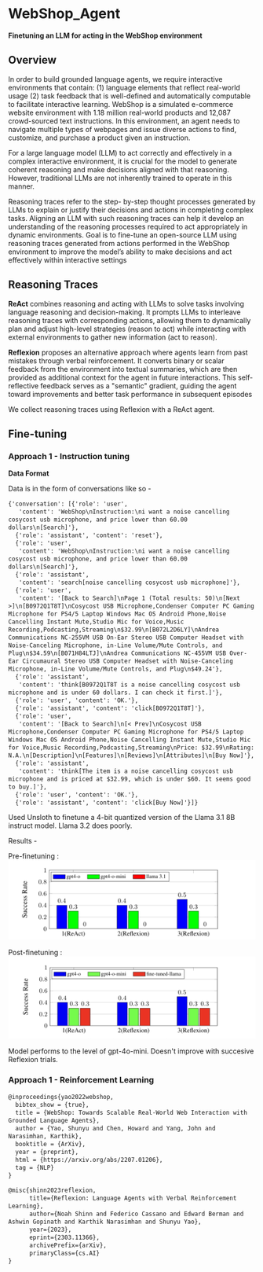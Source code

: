 # WebShop_Agent

**Finetuning an LLM for acting in the WebShop environment**

## Overview

In order to build grounded language agents, we require interactive environments that contain: (1)
language elements that reflect real-world usage (2) task feedback that is well-defined and automatically
computable to facilitate interactive learning. WebShop is a simulated e-commerce website environment with 1.18 million real-world products and 12,087 crowd-sourced text instructions. In this environment, an agent needs to navigate multiple types of webpages and issue diverse actions to find, customize, and purchase a product given an instruction.

For a large language model (LLM) to act correctly and effectively in a complex interactive environment, it is crucial for the model to generate coherent reasoning and make decisions aligned with that reasoning. However, traditional LLMs are not inherently trained to operate in this manner. 

Reasoning traces refer to the step- by-step thought processes generated by LLMs to explain or justify their decisions and actions in completing complex tasks. Aligning an LLM with such reasoning traces can help it develop an understanding of the reasoning processes required to act appropriately in dynamic environments. 
Goal is to fine-tune an open-source LLM using reasoning traces generated from actions performed in the WebShop environment to improve the model’s ability to make decisions and act effectively within interactive settings

## Reasoning Traces

<strong>ReAct</strong> combines reasoning and acting with LLMs to solve tasks involving language reasoning and decision-making. It prompts LLMs to interleave reasoning traces with corresponding actions, allowing them to dynamically plan and adjust high-level strategies (reason to act) while interacting with external environments to gather new information (act to reason).

<strong>Reflexion</strong> proposes an alternative approach where agents learn from past mistakes through verbal reinforcement. It converts binary or scalar feedback from the environment into textual summaries, which are then provided as additional context for the agent in future interactions. This self-reflective feedback serves as a "semantic" gradient, guiding the agent toward improvements and better task performance in subsequent episodes

We collect reasoning traces using Reflexion with a ReAct agent.

## Fine-tuning

### Approach 1 - Instruction tuning

**Data Format**

Data is in the form of conversations like so -

```
{'conversation': [{'role': 'user',
   'content': 'WebShop\nInstruction:\ni want a noise cancelling cosycost usb microphone, and price lower than 60.00 dollars\n[Search]'},
  {'role': 'assistant', 'content': 'reset'},
  {'role': 'user',
   'content': 'WebShop\nInstruction:\ni want a noise cancelling cosycost usb microphone, and price lower than 60.00 dollars\n[Search]'},
  {'role': 'assistant',
   'content': 'search[noise cancelling cosycost usb microphone]'},
  {'role': 'user',
   'content': '[Back to Search]\nPage 1 (Total results: 50)\n[Next >]\n[B0972Q1T8T]\nCosycost USB Microphone,Condenser Computer PC Gaming Microphone for PS4/5 Laptop Windows Mac OS Android Phone,Noise Cancelling Instant Mute,Studio Mic for Voice,Music Recording,Podcasting,Streaming\n$32.99\n[B072L2D6LY]\nAndrea Communications NC-255VM USB On-Ear Stereo USB Computer Headset with Noise-Canceling Microphone, in-Line Volume/Mute Controls, and Plug\n$34.59\n[B071H84LTJ]\nAndrea Communications NC-455VM USB Over-Ear Circumaural Stereo USB Computer Headset with Noise-Canceling Microphone, in-Line Volume/Mute Controls, and Plug\n$49.24'},
  {'role': 'assistant',
   'content': 'think[B0972Q1T8T is a noise cancelling cosycost usb microphone and is under 60 dollars. I can check it first.]'},
  {'role': 'user', 'content': 'OK.'},
  {'role': 'assistant', 'content': 'click[B0972Q1T8T]'},
  {'role': 'user',
   'content': '[Back to Search]\n[< Prev]\nCosycost USB Microphone,Condenser Computer PC Gaming Microphone for PS4/5 Laptop Windows Mac OS Android Phone,Noise Cancelling Instant Mute,Studio Mic for Voice,Music Recording,Podcasting,Streaming\nPrice: $32.99\nRating: N.A.\n[Description]\n[Features]\n[Reviews]\n[Attributes]\n[Buy Now]'},
  {'role': 'assistant',
   'content': 'think[The item is a noise cancelling cosycost usb microphone and is priced at $32.99, which is under $60. It seems good to buy.]'},
  {'role': 'user', 'content': 'OK.'},
  {'role': 'assistant', 'content': 'click[Buy Now]'}]}
```

Used Unsloth to finetune a 4-bit quantized version of the Llama 3.1 8B instruct model.
Llama 3.2 does poorly.

Results -

Pre-finetuning :
![alt text](./assets/pre.png)

Post-finetuning :
![alt text](./assets/post.png)

Model performs to the level of gpt-4o-mini. Doesn't improve with succesive Reflexion trials.

### Approach 1 - Reinforcement Learning




```
@inproceedings{yao2022webshop,
  bibtex_show = {true},
  title = {WebShop: Towards Scalable Real-World Web Interaction with Grounded Language Agents},
  author = {Yao, Shunyu and Chen, Howard and Yang, John and Narasimhan, Karthik},
  booktitle = {ArXiv},
  year = {preprint},
  html = {https://arxiv.org/abs/2207.01206},
  tag = {NLP}
}
```

```
@misc{shinn2023reflexion,
      title={Reflexion: Language Agents with Verbal Reinforcement Learning}, 
      author={Noah Shinn and Federico Cassano and Edward Berman and Ashwin Gopinath and Karthik Narasimhan and Shunyu Yao},
      year={2023},
      eprint={2303.11366},
      archivePrefix={arXiv},
      primaryClass={cs.AI}
}
```